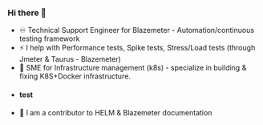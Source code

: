 ### Hi there 👋

<!--
**ImMnan/immnan** is a ✨ _special_ ✨ repository because its `README.md` (this file) appears on your GitHub profile.

Here are some ideas to get you started:
⚡ 
- 🔭 I’m currently working on ...
- 🌱 I’m currently learning ...
- 👯 I’m looking to collaborate on ...
- 🤔 I’m looking for help with ...
- 💬 Ask me about ...
- 📫 How to reach me: ...
- 😄 Pronouns: ...
-  Fun fact: ...
-->
- ♾️ Technical Support Engineer for Blazemeter - Automation/continuous testing framework
- ⚡ I help with Performance tests, Spike tests, Stress/Load tests (through Jmeter & Taurus - Blazemeter) 
- 🚀 SME for Infrastructure management (k8s) - specialize in building & fixing K8S+Docker infrastructure.
- #### <i class="fa fa-gear fa-spin fa-2x" style="color: firebrick"></i> test  
- 🌱 I am a contributor to HELM & Blazemeter documentation
